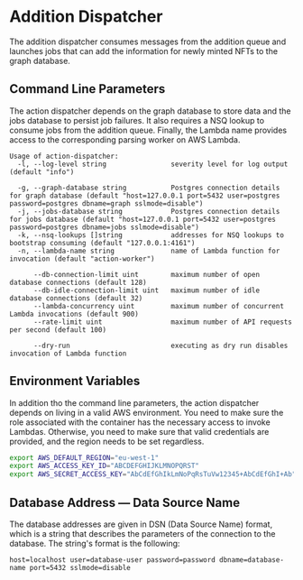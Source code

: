 # Addition Dispatcher

The addition dispatcher consumes messages from the addition queue and launches jobs that can add the information for newly minted NFTs to the graph database.

## Command Line Parameters

The action dispatcher depends on the graph database to store data and the jobs database to persist job failures.
It also requires a NSQ lookup to consume jobs from the addition queue.
Finally, the Lambda name provides access to the corresponding parsing worker on AWS Lambda.

```
Usage of action-dispatcher:
  -l, --log-level string                severity level for log output (default "info")
  
  -g, --graph-database string           Postgres connection details for graph database (default "host=127.0.0.1 port=5432 user=postgres password=postgres dbname=graph sslmode=disable")
  -j, --jobs-database string            Postgres connection details for jobs database (default "host=127.0.0.1 port=5432 user=postgres password=postgres dbname=jobs sslmode=disable")
  -k, --nsq-lookups []string            addresses for NSQ lookups to bootstrap consuming (default "127.0.0.1:4161")
  -n, --lambda-name string              name of Lambda function for invocation (default "action-worker")

      --db-connection-limit uint        maximum number of open database connections (default 128)
      --db-idle-connection-limit uint   maximum number of idle database connections (default 32)
      --lambda-concurrency uint         maximum number of concurrent Lambda invocations (default 900)
      --rate-limit uint                 maximum number of API requests per second (default 100)
      
      --dry-run                         executing as dry run disables invocation of Lambda function
```

## Environment Variables

In addition tho the command line parameters, the action dispatcher depends on living in a valid AWS environment.
You need to make sure the role associated with the container has the necessary access to invoke Lambdas.
Otherwise, you need to make sure that valid credentials are provided, and the region needs to be set regardless.

```sh
export AWS_DEFAULT_REGION="eu-west-1"
export AWS_ACCESS_KEY_ID="ABCDEFGHIJKLMNOPQRST"
export AWS_SECRET_ACCESS_KEY="AbCdEfGhIkLmNoPqRsTuVw12345+AbCdEfGhI+Ab"
```

## Database Address — Data Source Name

The database addresses are given in DSN (Data Source Name) format, which is a string that describes the parameters of the connection to the database.
The string's format is the following:

```
host=localhost user=database-user password=password dbname=database-name port=5432 sslmode=disable
```
